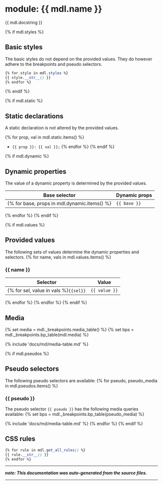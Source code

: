 # module: {{ mdl.name }}
{{ mdl.docstring }}

{% if mdl.styles %}
## Basic styles

The basic styles do not depend on the provided values.
They do however adhere to the breakpoints and pseudo selectors.

```css
{% for style in mdl.styles %}
{{ style.__str__() }}
{% endfor %}
```
{% endif %}


{% if mdl.static %}
## Static declarations
A static declaration is not altered by the provided values.

{% for prop, val in mdl.static.items() %}
+ `{{ prop }}: {{ val }};`
{% endfor %}
{% endif %}

{% if mdl.dynamic %}
## Dynamic properties
The value of a dynamic property is determined by the provided values.

| Base selector | Dynamic props |
| ------------- | ------------- |
{% for base, props in mdl.dynamic.items() %}| `{{ base }}` |{% for prop in props %}`{{ prop }}`{{ ", " if not loop.last }}|{% endfor %}
{% endfor %}
{% endif %}


{% if mdl.values %}
## Provided values
The following sets of values determine the dynamic properties and selectors.
{% for name, vals in mdl.values.items() %}
### {{ name }}

Selector  | Value
--------- | ---------
{% for sel, value in vals %}`{{sel}}` | `{{ value }}`
{% endfor %}
{% endfor %}
{% endif %}


## Media
{% set media = mdl._breakpoints.media_table() %}
{% set bps = mdl._breakpoints.bp_table(mdl.media) %}

{% include 'docs/md/media-table.md' %}


{% if mdl.pseudos %}
## Pseudo selectors
The following pseudo selectors are available:
{% for pseudo, pseudo_media in mdl.pseudos.items() %}
### {{ pseudo }}
The pseudo selector `{{ pseudo }}` has the following media queries available:
{% set bps = mdl._breakpoints.bp_table(pseudo_media) %}

{% include 'docs/md/media-table.md' %}
{% endfor %}
{% endif %}


## CSS rules
```css
{% for rule in mdl.get_all_rules() %}
{{ rule.__str__() }}
{% endfor %}
```

- - - - -
_**note: This documentation was auto-generated from the source files.**_
- - - - -